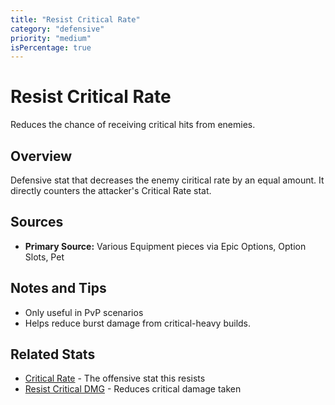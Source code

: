 ```yaml
---
title: "Resist Critical Rate"
category: "defensive"
priority: "medium"
isPercentage: true
---
```


# Resist Critical Rate

Reduces the chance of receiving critical hits from enemies.

## Overview

Defensive stat that decreases the enemy ciritical rate by an equal amount. It directly counters the attacker's Critical Rate stat.

## Sources

- **Primary Source:** Various Equipment pieces via Epic Options, Option Slots, Pet

## Notes and Tips

- Only useful in PvP scenarios
- Helps reduce burst damage from critical-heavy builds.

## Related Stats

- [Critical Rate](/stats/critical-rate) - The offensive stat this resists
- [Resist Critical DMG](/stats/resist-critical-damage) - Reduces critical damage taken